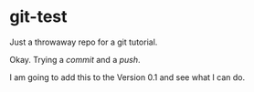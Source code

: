 # git-test
Just a throwaway repo for a git tutorial.


Okay. Trying a _commit_ and a *push*.

I am going to add this to the Version 0.1 and see what I can do.